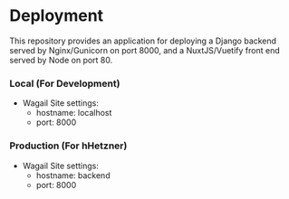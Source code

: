 # Deployment

This repository provides an application for deploying a Django backend served by Nginx/Gunicorn on port 8000, and a NuxtJS/Vuetify front end served by Node on port 80.


### Local (For Development)

* Wagail Site settings: 
    * hostname: localhost
    * port: 8000


### Production (For hHetzner)

* Wagail Site settings: 
    * hostname: backend
    * port: 8000
